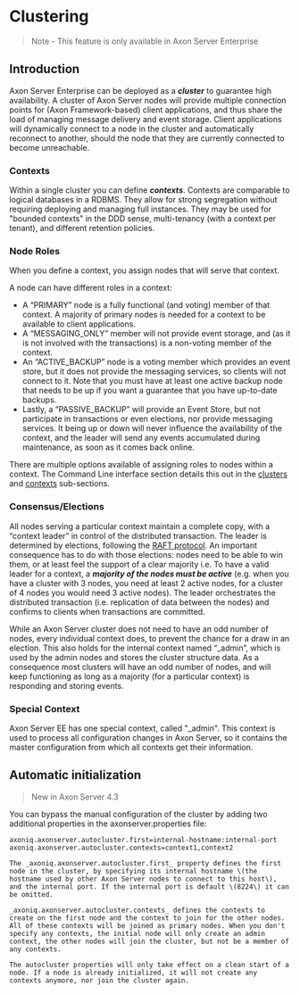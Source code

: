 # Clustering

> Note - This feature is only available in Axon Server Enterprise

## Introduction

Axon Server Enterprise can be deployed as a _**cluster**_ to guarantee high availability. A cluster of Axon Server nodes will provide multiple connection points for \(Axon Framework-based\) client applications, and thus share the load of managing message delivery and event storage. Client applications will dynamically connect to a node in the cluster and automatically reconnect to another, should the node that they are currently connected to become unreachable.‌

### Contexts

Within a single cluster you can define _**contexts**_. Contexts are comparable to logical databases in a RDBMS. They allow for strong segregation without requiring deploying and managing full instances. They may be used for "bounded contexts" in the DDD sense, multi-tenancy \(with a context per tenant\), and different retention policies.  

### Node Roles

When you define a context, you assign nodes that will serve that context. 

A node can have different roles in a context:

* A “PRIMARY” node is a fully functional \(and voting\) member of that context. A majority of primary nodes is needed for a context to be available to client applications.
* A “MESSAGING\_ONLY” member will not provide event storage, and \(as it is not involved with the transactions\) is a non-voting member of the context.
* An “ACTIVE\_BACKUP” node is a voting member which provides an event store, but it does not provide the messaging services, so clients will not connect to it. Note that you must have at least one active backup node that needs to be up if you want a guarantee that you have up-to-date backups.
* Lastly, a “PASSIVE\_BACKUP” will provide an Event Store, but not participate in transactions or even elections, nor provide messaging services. It being up or down will never influence the availability of the context, and the leader will send any events accumulated during maintenance, as soon as it comes back online.

There are multiple options available of assigning roles to nodes within a context. The Command Line interface section details this out in the [clusters](admin-configuration/command-line-interface.md#cluster-enterprise-edition-only) and [contexts](admin-configuration/command-line-interface.md#context-enterprise-edition-only) sub-sections.

### Consensus/Elections

All nodes serving a particular context maintain a complete copy, with a “context leader” in control of the distributed transaction. The leader is determined by elections, following the [RAFT protocol](https://raft.github.io/). An important consequence has to do with those elections: nodes need to be able to win them, or at least feel the support of a clear majority i.e. To have a valid leader for a context, a _**majority of the nodes must be active**_ \(e.g. when you have a cluster with 3 nodes, you need at least 2 active nodes, for a cluster of 4 nodes you would need 3 active nodes\).‌ The leader orchestrates the distributed transaction \(i.e. replication of data between the nodes\) and confirms to clients when transactions are committed. 

While an Axon Server cluster does not need to have an odd number of nodes, every individual context does, to prevent the chance for a draw in an election. This also holds for the internal context named “\_admin”, which is used by the admin nodes and stores the cluster structure data. As a consequence most clusters will have an odd number of nodes, and will keep functioning as long as a majority \(for a particular context\) is responding and storing events.

### Special Context

Axon Server EE has one special context, called "\_admin". This context is used to process all configuration changes in Axon Server, so it contains the master configuration from which all contexts get their information.‌

## Automatic initialization <a id="automatic-initialization"></a>

> New in Axon Server 4.3

You can bypass the manual configuration of the cluster by adding two additional properties in the axonserver.properties file:

```text
axoniq.axonserver.autocluster.first=internal-hostname:internal-port
axoniq.axonserver.autocluster.contexts=context1,context2

The _axoniq.axonserver.autocluster.first_ property defines the first node in the cluster, by specifying its internal hostname \(the hostname used by other Axon Server nodes to connect to this host\), and the internal port. If the internal port is default \(8224\) it can be omitted.‌

_axoniq.axonserver.autocluster.contexts_ defines the contexts to create on the first node and the context to join for the other nodes. All of these contexts will be joined as primary nodes. When you don't specify any contexts, the initial node will only create an admin context, the other nodes will join the cluster, but not be a member of any contexts.‌

The autocluster properties will only take effect on a clean start of a node. If a node is already initialized, it will not create any contexts anymore, nor join the cluster again.‌
